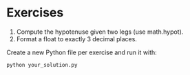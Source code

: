 # Exercises

1. Compute the hypotenuse given two legs (use math.hypot).
2. Format a float to exactly 3 decimal places.

Create a new Python file per exercise and run it with:
```bash
python your_solution.py
```

